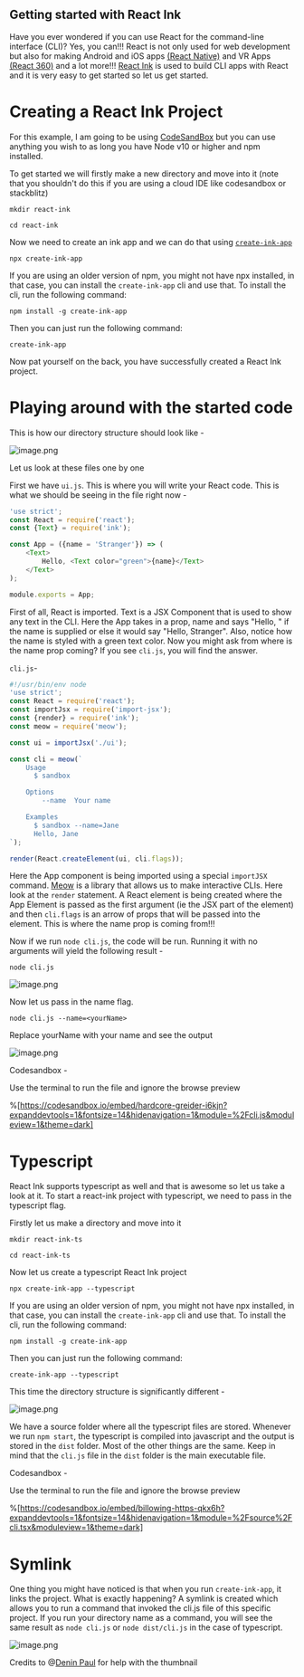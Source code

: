 ## Getting started with React Ink

Have you ever wondered if you can use React for the command-line interface (CLI)? Yes, you can!!! React is not only used for web development but also for making Android and iOS apps [(React Native)](https://reactnative.dev/) and VR Apps [(React 360)](https://github.com/facebookarchive/react-360#readme) and a lot more!!! [React Ink](https://github.com/vadimdemedes/ink) is used to build CLI apps with React and it is very easy to get started so let us get started.

# Creating a React Ink Project 

For this example, I am going to be using [CodeSandBox](https://codesandbox.io/) but you can use anything you wish to as long you have Node v10 or higher and npm installed.

To get started we will firstly make a new directory and move into it (note that you shouldn't do this if you are using a cloud IDE like codesandbox or stackblitz)
```
mkdir react-ink
```

```
cd react-ink
```

Now we need to create an ink app and we can do that using [`create-ink-app`](https://github.com/vadimdemedes/create-ink-app)
```
npx create-ink-app
```

If you are using an older version of npm, you might not have npx installed, in that case, you can install the `create-ink-app` cli and use that.
To install the cli, run the following command:
```
npm install -g create-ink-app
```

Then you can just run the following command:
```
create-ink-app
```

Now pat yourself on the back, you have successfully created a React Ink project. 

# Playing around with the started code

This is how our directory structure should look like - 

![image.png](https://cdn.hashnode.com/res/hashnode/image/upload/v1631959617867/3aTrdqVMQ.png)

Let us look at these files one by one

First we have `ui.js`. This is where you will write your React code. This is what we should be seeing in the file right now - 
```js
'use strict';
const React = require('react');
const {Text} = require('ink');

const App = ({name = 'Stranger'}) => (
	<Text>
		Hello, <Text color="green">{name}</Text>
	</Text>
);

module.exports = App;
```
First of all, React is imported. Text is a JSX Component that is used to show any text in the CLI. Here the App takes in a prop, name and says "Hello, <name>" if the name is supplied or else it would say "Hello, Stranger". Also, notice how the name is styled with a green text color. Now you might ask from where is the name prop coming? If you see `cli.js`, you will find the answer.

`cli.js`-

```js
#!/usr/bin/env node
'use strict';
const React = require('react');
const importJsx = require('import-jsx');
const {render} = require('ink');
const meow = require('meow');

const ui = importJsx('./ui');

const cli = meow(`
	Usage
	  $ sandbox

	Options
		--name  Your name

	Examples
	  $ sandbox --name=Jane
	  Hello, Jane
`);

render(React.createElement(ui, cli.flags));
```

Here the App component is being imported using a special `importJSX` command. [Meow](https://www.npmjs.com/package/meow) is a library that allows us to make interactive CLIs. Here look at the `render` statement. A React element is being created where the App Element is passed as the first argument (ie the JSX part of the element) and then `cli.flags` is an arrow of props that will be passed into the element. This is where the name prop is coming from!!!

Now if we run `node cli.js`, the code will be run. Running it with no arguments will yield the following result - 

```
node cli.js
```

![image.png](https://cdn.hashnode.com/res/hashnode/image/upload/v1631960251325/adxkMN0J6.png)

Now let us pass in the name flag.

```
node cli.js --name=<yourName>
```
Replace yourName with your name and see the output


![image.png](https://cdn.hashnode.com/res/hashnode/image/upload/v1631960380982/DNUy3vYvU.png)

Codesandbox - 

Use the terminal to run the file and ignore the browse preview

%[https://codesandbox.io/embed/hardcore-greider-i6kjn?expanddevtools=1&fontsize=14&hidenavigation=1&module=%2Fcli.js&moduleview=1&theme=dark]


# Typescript
React Ink supports typescript as well and that is awesome so let us take a look at it. To start a react-ink project with typescript, we need to pass in the typescript flag.

Firstly let us make a directory and move into it

```
mkdir react-ink-ts
```

```
cd react-ink-ts
```

Now let us create a typescript React Ink project

```
npx create-ink-app --typescript
```

If you are using an older version of npm, you might not have npx installed, in that case, you can install the `create-ink-app` cli and use that.
To install the cli, run the following command:
```
npm install -g create-ink-app
```

Then you can just run the following command:
```
create-ink-app --typescript
```

This time the directory structure is significantly different - 

![image.png](https://cdn.hashnode.com/res/hashnode/image/upload/v1631961299423/nMcCOkwz0.png)

We have a source folder where all the typescript files are stored. Whenever we run `npm start`, the typescript is compiled into javascript and the output is stored in the `dist` folder. Most of the other things are the same. Keep in mind that the `cli.js` file in the `dist` folder is the main executable file.

Codesandbox - 

Use the terminal to run the file and ignore the browse preview

%[https://codesandbox.io/embed/billowing-https-qkx6h?expanddevtools=1&fontsize=14&hidenavigation=1&module=%2Fsource%2Fcli.tsx&moduleview=1&theme=dark]

# Symlink
One thing you might have noticed is that when you run `create-ink-app`, it links the project. What is exactly happening? A symlink is created which allows you to run a command that invoked the cli.js file of this specific project. If you run your directory name as a command, you will see the same result as `node cli.js` or `node dist/cli.js` in the case of typescript.


![image.png](https://cdn.hashnode.com/res/hashnode/image/upload/v1631962074043/jUNFZANdV.png)

Credits to @[Denin Paul](@deninpaul) for help with the thumbnail